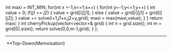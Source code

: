int maxi = INT_MIN;
for(int x =-1;x<=1;x++)
{
for(int y=-1;y<=1;y++)
{
int value = 0;
if(j1 == j2)
{
value = grid[i][j1];
}
else
{
value = grid[i][j1] + grid[i][j2];
}
value += solve(i+1,j1+x,j2+y,grid);
maxi = max(maxi,value);
}
}
return maxi;
}
int cherryPickup(vector<vector<int>>& grid) {
int n = grid.size();
int m = grid[0].size();
return solve(0,0,m-1,grid);
}
};
******************************************************************************
​
**Top-Down(Memoisation)
​
​